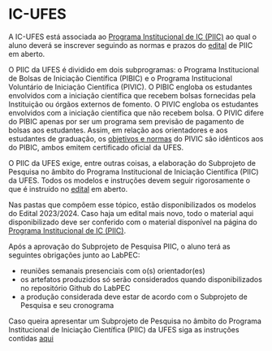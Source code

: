 # IC-UFES

A IC-UFES está associada ao [Programa Institucional de IC (PIIC)](https://prppg.ufes.br/programa-institucional-de-ic-piic) ao qual o aluno deverá se inscrever seguindo as normas e prazos do [edital](https://prppg.ufes.br/ultimos-editais-iniciacao-cientifica) de PIIC em aberto.


O PIIC da UFES é dividido em dois subprogramas: o Programa Institucional de Bolsas de Iniciação Científica (PIBIC) e o Programa Institucional Voluntário de Iniciação Científica (PIVIC). O PIBIC engloba os estudantes envolvidos com a iniciação científica que recebem bolsas fornecidas pela Instituição ou órgãos externos de fomento. O PIVIC engloba os estudantes envolvidos com a iniciação científica que não recebem bolsa. O PIVIC difere do PIBIC apenas por ser um programa sem previsão de pagamento de bolsas aos estudantes. Assim, em relação aos orientadores e aos estudantes de graduação, os [objetivos e normas](https://prppg.ufes.br/sites/prppg.ufes.br/files/field/anexo/Regul-Ger-PIIC_1%281%29.pdf#overlay-context=comit%25C3%25AA-institucional-de-ic) do PIVIC são idênticos aos do PIBIC, ambos emitem certificado oficial da UFES.


O PIIC da UFES exige, entre outras coisas, a elaboração do Subprojeto de Pesquisa no âmbito do Programa Institucional de Iniciação Científica (PIIC) da UFES. Todos os modelos e instruções devem seguir rigorosamente o que é instruído no [edital](https://prppg.ufes.br/ultimos-editais-iniciacao-cientifica) em aberto.

Nas pastas que compôem esse tópico, estão disponibilizados os modelos do Edital 2023/2024. Caso haja um edital mais novo, todo o material aqui disponibilizado deve ser conferido com o material disponível na página do [Programa Institucional de IC (PIIC)](https://prppg.ufes.br/programa-institucional-de-ic-piic).


Após a aprovação do Subprojeto de Pesquisa PIIC, o aluno terá as seguintes obrigações junto ao LabPEC:
- reuniões semanais presenciais com o(s) orientador(es)
- os artefatos produzidos só serão considerados quando disponibilizados no repositório Github do LabPEC
- a produção considerada deve estar de acordo com o Subprojeto de Pesquisa e seu cronograma

Caso queira apresentar um Subprojeto de Pesquisa no âmbito do Programa Institucional de Iniciação Científica (PIIC) da UFES siga as instruções contidas [aqui](ModeloProjetoEstudos/README.md)
